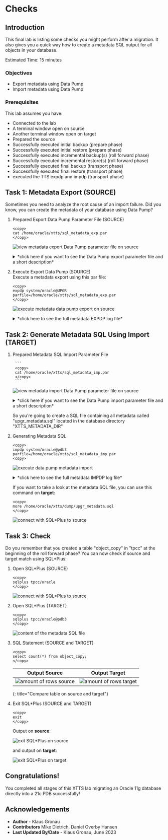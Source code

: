 # Checks  

## Introduction

This final lab is listing some checks you might perform after a migration. It also gives you a quick way how to create a metadata SQL output for all objects in your database.

Estimated Time: 15 minutes

### Objectives

- Export metadata using Data Pump
- Import metadata using Data Pump


### Prerequisites

This lab assumes you have:

- Connected to the lab
- A terminal window open on source
- Another terminal window open on target
- Prepared the source
- Successfully executed initial backup (prepare phase)
- Successfully executed initial restore (prepare phase)
- Successfully executed incremental backup(s) (roll forward phase)
- Successfully executed incremental restore(s) (roll forward phase)
- Successfully executed final backup (transport phase)
- Successfully executed final restore (transport phase)
- executed the TTS expdp and impdp (transport phase)



## Task 1: Metadata Export (SOURCE)
Sometimes you need to analyze the root cause of an import failure. Did you know, you can create the metadata of your database using Data Pump?

1. Prepared Export Data Pump Parameter File (SOURCE)

    ```
    <copy>
    cat /home/oracle/xtts/sql_metadata_exp.par
    </copy>
    ```

    ![view metadata export Data Pump parameter file on source ](./images/sql-metadat-export-par.png " ")

    <details>
    <summary>*click here if you want to see the Data Pump export parameter file and a short description*</summary>


    | Parameter | Comment |
    | :-------- | :-----|
    | directory=XTTS\_METADATA\_DIR | Specifies the default location to which export can write the dump file set and the log file |
    | dumpfile=upgr\_metadata\_%U.dmp | Is the name of the dump file |
    | cluster=N | Restricts to execute the current job on the node where it was started  |
    | job_name=cre\_metadata\_exp | Specifies a job name for the metadata export  |
    | content=metadata\_only | Exports only metadata  |
    | filesize=10737418240 | Restricts the export of the Data Pump export to given amount of bytes  |
    | logfile=cre\_metadata\_exp.log | This parameter specifies the name for the log file of the export job. |
    | full=y | FULL specifies that you want to perform a full database mode export  |
    | parallel=1 | In 11.2 metadata is only exported with parallelism of 1  |
    {: title="Data Pump Metadata Export Parameter File"}

    </details>

2. Execute Export Data Pump (SOURCE) </br>
Execute a metadata export using this par file:

    ```
    <copy>
    expdp system/oracle@UPGR parfile=/home/oracle/xtts/sql_metadata_exp.par
    </copy>
    ```

    ![execute metadata data pump export on source ](./images/sql-metadata-export.png " ")

    <details>
    <summary>*click here to see the full metadata EXPDP log file*</summary>

    ``` text
    [UPGR] oracle@hol:~/xtts/source
    $ expdp system/oracle@UPGR parfile=/home/oracle/xtts/sql_metadata_exp.par

    Export: Release 11.2.0.4.0 - Production on Wed Jun 28 16:52:14 2023

    Copyright (c) 1982, 2011, Oracle and/or its affiliates.  All rights reserved.

    Connected to: Oracle Database 11g Enterprise Edition Release 11.2.0.4.0 - 64bit Production
    With the Partitioning, OLAP, Data Mining and Real Application Testing options
    Starting "SYSTEM"."CRE_METADATA_EXP":  system/********@UPGR parfile=/home/oracle/xtts/sql_metadata_exp.par
    Processing object type DATABASE_EXPORT/TABLESPACE
    Processing object type DATABASE_EXPORT/PROFILE
    Processing object type DATABASE_EXPORT/SYS_USER/USER
    Processing object type DATABASE_EXPORT/SCHEMA/USER
    Processing object type DATABASE_EXPORT/ROLE
    Processing object type DATABASE_EXPORT/GRANT/SYSTEM_GRANT/PROC_SYSTEM_GRANT
    Processing object type DATABASE_EXPORT/SCHEMA/GRANT/SYSTEM_GRANT
    Processing object type DATABASE_EXPORT/SCHEMA/ROLE_GRANT
    Processing object type DATABASE_EXPORT/SCHEMA/DEFAULT_ROLE
    Processing object type DATABASE_EXPORT/SCHEMA/TABLESPACE_QUOTA
    Processing object type DATABASE_EXPORT/RESOURCE_COST
    Processing object type DATABASE_EXPORT/TRUSTED_DB_LINK
    Processing object type DATABASE_EXPORT/SCHEMA/SEQUENCE/SEQUENCE
    Processing object type DATABASE_EXPORT/DIRECTORY/DIRECTORY
    Processing object type DATABASE_EXPORT/DIRECTORY/GRANT/OWNER_GRANT/OBJECT_GRANT
    Processing object type DATABASE_EXPORT/CONTEXT
    Processing object type DATABASE_EXPORT/SCHEMA/PUBLIC_SYNONYM/SYNONYM
    Processing object type DATABASE_EXPORT/SCHEMA/SYNONYM
    Processing object type DATABASE_EXPORT/SCHEMA/TYPE/TYPE_SPEC
    Processing object type DATABASE_EXPORT/SYSTEM_PROCOBJACT/PRE_SYSTEM_ACTIONS/PROCACT_SYSTEM
    Processing object type DATABASE_EXPORT/SYSTEM_PROCOBJACT/PROCOBJ
    Processing object type DATABASE_EXPORT/SYSTEM_PROCOBJACT/POST_SYSTEM_ACTIONS/PROCACT_SYSTEM
    Processing object type DATABASE_EXPORT/SCHEMA/PROCACT_SCHEMA
    Processing object type DATABASE_EXPORT/SCHEMA/TABLE/TABLE
    Processing object type DATABASE_EXPORT/SCHEMA/TABLE/PRE_TABLE_ACTION
    Processing object type DATABASE_EXPORT/SCHEMA/TABLE/GRANT/OWNER_GRANT/OBJECT_GRANT
    Processing object type DATABASE_EXPORT/SCHEMA/TABLE/COMMENT
    Processing object type DATABASE_EXPORT/SCHEMA/PACKAGE/PACKAGE_SPEC
    Processing object type DATABASE_EXPORT/SCHEMA/FUNCTION/FUNCTION
    Processing object type DATABASE_EXPORT/SCHEMA/PROCEDURE/PROCEDURE
    Processing object type DATABASE_EXPORT/SCHEMA/PACKAGE/COMPILE_PACKAGE/PACKAGE_SPEC/ALTER_PACKAGE_SPEC
    Processing object type DATABASE_EXPORT/SCHEMA/FUNCTION/ALTER_FUNCTION
    Processing object type DATABASE_EXPORT/SCHEMA/PROCEDURE/ALTER_PROCEDURE
    Processing object type DATABASE_EXPORT/SCHEMA/TABLE/INDEX/INDEX
    Processing object type DATABASE_EXPORT/SCHEMA/TABLE/CONSTRAINT/CONSTRAINT
    Processing object type DATABASE_EXPORT/SCHEMA/TABLE/INDEX/STATISTICS/INDEX_STATISTICS
    Processing object type DATABASE_EXPORT/SCHEMA/VIEW/VIEW
    Processing object type DATABASE_EXPORT/SCHEMA/VIEW/GRANT/OWNER_GRANT/OBJECT_GRANT
    Processing object type DATABASE_EXPORT/SCHEMA/VIEW/COMMENT
    Processing object type DATABASE_EXPORT/SCHEMA/PACKAGE_BODIES/PACKAGE/PACKAGE_BODY
    Processing object type DATABASE_EXPORT/SCHEMA/TABLE/CONSTRAINT/REF_CONSTRAINT
    Processing object type DATABASE_EXPORT/SCHEMA/TABLE/STATISTICS/TABLE_STATISTICS
    Processing object type DATABASE_EXPORT/SCHEMA/TABLE/POST_TABLE_ACTION
    Processing object type DATABASE_EXPORT/SCHEMA/TABLE/TRIGGER
    Processing object type DATABASE_EXPORT/SCHEMA/POST_SCHEMA/PROCACT_SCHEMA
    Processing object type DATABASE_EXPORT/AUDIT
    Master table "SYSTEM"."CRE_METADATA_EXP" successfully loaded/unloaded
    ******************************************************************************
    Dump file set for SYSTEM.CRE_METADATA_EXP is:
      /home/oracle/xtts/dump/upgr_metadata_01.dmp
    Job "SYSTEM"."CRE_METADATA_EXP" successfully completed at Wed Jun 28 16:53:02 2023 elapsed 0 00:00:47

    [UPGR] oracle@hol:~/xtts/source
    $
    ```
    </details>


## Task 2: Generate Metadata SQL Using Import (TARGET)

1. Prepared Metadata SQL Import Parameter File

        ```
        <copy>
        cat /home/oracle/xtts/sql_metadata_imp.par
        </copy>
        ```

    ![view metadata import Data Pump parameter file on source ](./images/sql-metadat-import-par.png " ")

    <details>
    <summary>*click here if you want to see the Data Pump import parameter file and a short description*</summary>


    | Parameter | Comment |
    | :-------- | :-----|
    | DIRECTORY=XTTS\_METADATA\_DIR | Specifies the default location to which Export can write the dump file set and the log file |
    | DUMPFILE=exp\_metadata.dmp | Is the name of the dump file |
    | logfile=xtts\_export\_metadata.log | This parameter specifies the name for the log file of the export job. |
    | sqlfile=upgr\_metadata.sql | The name of the file containing SQL statements of the metadata  |
    | job\_name=cre\_metadata | The name of the import Data Pump job  |
    {: title="Data Pump Metadata Import SQL Parameter File"}

    </details>

    So you're going to create a SQL file containing all metadata called "upgr\_metadata.sql" located in the database directory "XTTS\_METADATA\_DIR" 


2.  Generating Metadata SQL

    ```
    <copy>
    impdp system/oracle@pdb3 parfile=/home/oracle/xtts/sql_metadata_imp.par
    <copy>
    ```

    ![execute data pump metadata import](./images/sql-metadata-import.png " ")

    <details>
    <summary>*click here to see the full metadata IMPDP log file*</summary>

    ``` text
    [CDB3] oracle@hol:~/xtts/target
    $ impdp system/oracle@pdb3 parfile=/home/oracle/xtts/sql_metadata_imp.par

    Import: Release 21.0.0.0.0 - Production on Wed Jun 28 17:00:39 2023
    Version 21.5.0.0.0

    Copyright (c) 1982, 2021, Oracle and/or its affiliates.  All rights reserved.


    Connected to: Oracle Database 21c Enterprise Edition Release 21.0.0.0.0 - Production
    Master table "SYSTEM"."CRE_METADATA" successfully loaded/unloaded
    Starting "SYSTEM"."CRE_METADATA":  system/********@pdb3 parfile=/home/oracle/xtts/sql_metadata_imp.par
    Processing object type DATABASE_EXPORT/TABLESPACE
    Processing object type DATABASE_EXPORT/PROFILE
    Processing object type DATABASE_EXPORT/SYS_USER/USER
    Processing object type DATABASE_EXPORT/SCHEMA/USER
    Processing object type DATABASE_EXPORT/ROLE
    Processing object type DATABASE_EXPORT/GRANT/SYSTEM_GRANT/PROC_SYSTEM_GRANT
    Processing object type DATABASE_EXPORT/SCHEMA/GRANT/SYSTEM_GRANT
    Processing object type DATABASE_EXPORT/SCHEMA/ROLE_GRANT
    Processing object type DATABASE_EXPORT/SCHEMA/DEFAULT_ROLE
    Processing object type DATABASE_EXPORT/SCHEMA/TABLESPACE_QUOTA
    Processing object type DATABASE_EXPORT/RESOURCE_COST
    Processing object type DATABASE_EXPORT/TRUSTED_DB_LINK
    Processing object type DATABASE_EXPORT/SCHEMA/SEQUENCE/SEQUENCE
    Processing object type DATABASE_EXPORT/DIRECTORY/DIRECTORY
    Processing object type DATABASE_EXPORT/DIRECTORY/GRANT/OWNER_GRANT/OBJECT_GRANT
    Processing object type DATABASE_EXPORT/CONTEXT
    Processing object type DATABASE_EXPORT/SCHEMA/TYPE/TYPE_SPEC
    Processing object type DATABASE_EXPORT/SYSTEM_PROCOBJACT/PRE_SYSTEM_ACTIONS/PROCACT_SYSTEM
    Processing object type DATABASE_EXPORT/SYSTEM_PROCOBJACT/PROCOBJ
    Processing object type DATABASE_EXPORT/SYSTEM_PROCOBJACT/POST_SYSTEM_ACTIONS/PROCACT_SYSTEM
    Processing object type DATABASE_EXPORT/SCHEMA/PROCACT_SCHEMA
    Processing object type DATABASE_EXPORT/SCHEMA/TABLE/TABLE
    Processing object type DATABASE_EXPORT/SCHEMA/TABLE/PRE_TABLE_ACTION
    Processing object type DATABASE_EXPORT/SCHEMA/TABLE/GRANT/OWNER_GRANT/OBJECT_GRANT
    Processing object type DATABASE_EXPORT/SCHEMA/TABLE/COMMENT
    Processing object type DATABASE_EXPORT/SCHEMA/PACKAGE/PACKAGE_SPEC
    Processing object type DATABASE_EXPORT/SCHEMA/PROCEDURE/PROCEDURE
    Processing object type DATABASE_EXPORT/SCHEMA/PACKAGE/COMPILE_PACKAGE/PACKAGE_SPEC/ALTER_PACKAGE_SPEC
    Processing object type DATABASE_EXPORT/SCHEMA/PROCEDURE/ALTER_PROCEDURE
    Processing object type DATABASE_EXPORT/SCHEMA/TABLE/INDEX/INDEX
    Processing object type DATABASE_EXPORT/SCHEMA/TABLE/CONSTRAINT/CONSTRAINT
    Processing object type DATABASE_EXPORT/SCHEMA/TABLE/INDEX/STATISTICS/INDEX_STATISTICS
    Processing object type DATABASE_EXPORT/SCHEMA/VIEW/VIEW
    Processing object type DATABASE_EXPORT/SCHEMA/PACKAGE_BODIES/PACKAGE/PACKAGE_BODY
    Processing object type DATABASE_EXPORT/SCHEMA/TABLE/CONSTRAINT/REF_CONSTRAINT
    Processing object type DATABASE_EXPORT/SCHEMA/TABLE/STATISTICS/TABLE_STATISTICS
    Processing object type DATABASE_EXPORT/SCHEMA/TABLE/POST_TABLE_ACTION
    Processing object type DATABASE_EXPORT/SCHEMA/TABLE/TRIGGER
    Processing object type DATABASE_EXPORT/SCHEMA/POST_SCHEMA/PROCACT_SCHEMA
    Processing object type DATABASE_EXPORT/AUDIT
    Job "SYSTEM"."CRE_METADATA" successfully completed at Wed Jun 28 17:01:00 2023 elapsed 0 00:00:15

    [CDB3] oracle@hol:~/xtts/target
    $
    ```
    </details>

    If you want to take a look at the metadata SQL file, you can use this command on __target__:

    ```
    <copy>
    more /home/oracle/xtts/dump/upgr_metadata.sql
    </copy>
    ```

    ![connect with SQL*Plus to source](./images/sqlplus-src.png " ") 



## Task  3: Check 
Do you remember that you created a table "object_copy" in "tpcc" at the beginning of the roll forward phase?
You can now check if source and target match using SQL*Plus:

1. Open SQL*Plus (SOURCE)

    ```
    <copy>
    sqlplus tpcc/oracle
    </copy>
    ```

    ![connect with SQL*Plus to source](./images/sqlplus-src.png " ") 

2. Open SQL*Plus (TARGET)

    ```
    <copy>
    sqlplus tpcc/oracle@pdb3
    </copy>
    ```

    ![content of the metadata SQL file](./images/metadata-sql-file.png " ") 

3. SQL Statement (SOURCE and TARGET)

    ```
    <copy>
    select count(*) from object_copy;
    </copy>
    ```

    | Output Source | Output Target |
    | :--------: | :-----:|
    | ![amount of rows source](./images/result-src.png " ")  | ![amount of rows target](./images/result-trg.png " ") |
    {: title="Compare table on source and target"}

4. Exit SQL*Plus (SOURCE and TARGET)

    ```
    <copy>
    exit
    </copy>
    ```

    Output on __source__:

    ![exit SQL*Plus on source](./images/disconnect-sqlplus-src.png " ")

    and output on __target__:

    ![exit SQL*Plus on target](./images/disconnect-sqlplus-trg.png " ")



## Congratulations! 
You completed all stages of this XTTS lab migrating an Oracle 11g database directly into a 21c PDB successfully!


## Acknowledgements
* **Author** - Klaus Gronau
* **Contributors** Mike Dietrich, Daniel Overby Hansen  
* **Last Updated By/Date** - Klaus Gronau, June 2023
